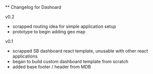 ** Changelog for Dashoard

v0.2
- scrapped routing idea for simple application setup
- prototype to begin adding geo map

v0.1
- scrapped SB dashboard react template, unusable with other react applications
- began to build custom dashboard template from scratch
- added base footer / header from MDB
